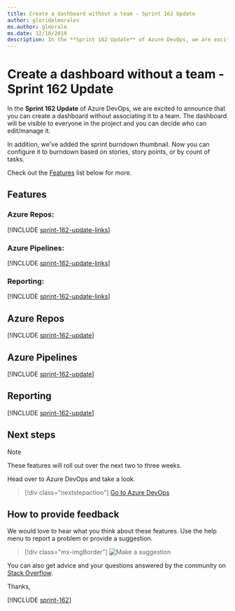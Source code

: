 ```yaml
---
title: Create a dashboard without a team - Sprint 162 Update
author: gloridelmorales
ms.author: glmorale
ms.date: 12/16/2019
description: In the **Sprint 162 Update** of Azure DevOps, we are excited to announce that you can create a dashboard without associating it to a team.
---
```


#  Create a dashboard without a team - Sprint 162 Update

In the **Sprint 162 Update** of Azure DevOps, we are excited to announce that you can create a dashboard without associating it to a team. The dashboard will be visible to everyone in the project and you can decide who can edit/manage it.

In addition, we've added the sprint burndown thumbnail. Now you can configure it to burndown based on stories, story points, or by count of tasks.

Check out the [Features](#features) list below for more.

## Features

### Azure Repos:

[!INCLUDE [sprint-162-update-links](includes/repos/sprint-162-update-links.md)]

### Azure Pipelines:

[!INCLUDE [sprint-162-update-links](includes/pipelines/sprint-162-update-links.md)]

### Reporting:

[!INCLUDE [sprint-162-update-links](includes/reporting/sprint-162-update-links.md)]

## Azure Repos

[!INCLUDE [sprint-162-update](includes/repos/sprint-162-update.md)]

## Azure Pipelines

[!INCLUDE [sprint-162-update](includes/pipelines/sprint-162-update.md)]

## Reporting

[!INCLUDE [sprint-162-update](includes/reporting/sprint-162-update.md)]

## Next steps

> [!NOTE]
> These features will roll out over the next two to three weeks.

Head over to Azure DevOps and take a look.

> [!div class="nextstepaction"]
> [Go to Azure DevOps](https://go.microsoft.com/fwlink/?LinkId=307137&campaign=o~msft~docs~product-vsts~release-notes)

## How to provide feedback

We would love to hear what you think about these features. Use the help menu to report a problem or provide a suggestion.

> [!div class="mx-imgBorder"]
> ![Make a suggestion](../media/make-a-suggestion.png)

You can also get advice and your questions answered by the community on [Stack Overflow](https://stackoverflow.com/questions/tagged/azure-devops).

Thanks,

[!INCLUDE [sprint-162](includes/signer/sprint-162.md)]

